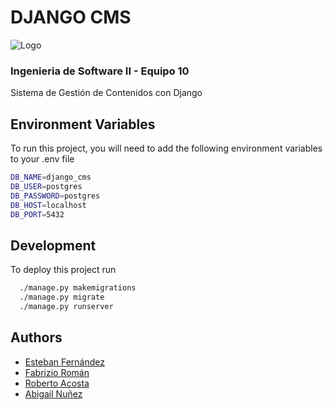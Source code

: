 
# DJANGO CMS
![Logo](https://media.licdn.com/dms/image/v2/D4D3DAQGkaNxZbj9YDQ/image-scale_191_1128/image-scale_191_1128/0/1682435019060/facultad_polit_cnica_una_cover?e=1725339600&v=beta&t=RvjnSps0ck_19iHZhgNCrd1L5VMayrtOftZ_7hC6Hlk)
### Ingenieria de Software II - Equipo 10

Sistema de Gestión de Contenidos con Django

## Environment Variables

To run this project, you will need to add the following environment variables to your .env file

```bash
DB_NAME=django_cms
DB_USER=postgres
DB_PASSWORD=postgres
DB_HOST=localhost
DB_PORT=5432
```

## Development

To deploy this project run

```bash
  ./manage.py makemigrations
  ./manage.py migrate
  ./manage.py runserver
```


## Authors

- [Esteban Fernández](https://www.github.com/estebanfern)
- [Fabrizio Román](https://www.github.com/fabri10roman)
- [Roberto Acosta](https://www.github.com/robertodayudis)
- [Abigail Nuñez](https://www.github.com/Abinues)
